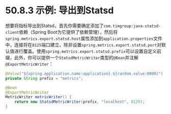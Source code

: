 # 50.8.3 示例: 导出到Statsd

想要将指标导出到Statsd，首先你需要确定添加了`com.timgroup:java-statsd-client`依赖（Spring Boot为它提供了依赖管理），然后将`spring.metrics.export.statsd.host`属性添加到`application.properties`文件中，连接将在`8125`端口建立，除非设置`spring.metrics.export.statsd.port`对默认值进行覆盖。使用`spring.metrics.export.statsd.prefix`可以设置自定义前缀，此外，你可以提供一个`StatsdMetricWriter`类型的`@Bean`并注解`@ExportMetricWriter`：

```java
@Value("${spring.application.name:application}.${random.value:0000}")
private String prefix = "metrics";

@Bean
@ExportMetricWriter
MetricWriter metricWriter() {
    return new StatsdMetricWriter(prefix, "localhost", 8125);
}
```

